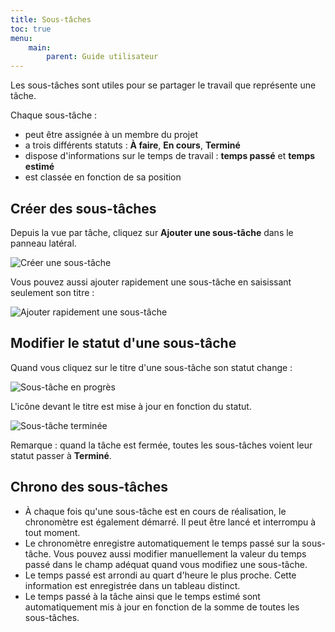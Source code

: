 ```yaml
---
title: Sous-tâches
toc: true
menu:
    main:
        parent: Guide utilisateur
---
```


Les sous-tâches sont utiles pour se partager le travail que représente une tâche.

Chaque sous-tâche :
- peut être assignée à un membre du projet
- a trois différents statuts : **À faire**, **En cours**, **Terminé**
- dispose d'informations sur le temps de travail : **temps passé** et **temps estimé**
- est classée en fonction de sa position

Créer des sous-tâches
---------------------

Depuis la vue par tâche, cliquez sur **Ajouter une sous-tâche** dans le panneau latéral.

![Créer une sous-tâche](/images/v1/fr/add-subtask.png)

Vous pouvez aussi ajouter rapidement une sous-tâche en saisissant seulement son titre :

![Ajouter rapidement une sous-tâche](/images/v1/fr/add-subtask-shortcut.png)

Modifier le statut d'une sous-tâche
-----------------------------------

Quand vous cliquez sur le titre d'une sous-tâche son statut change :

![Sous-tâche en progrès](/images/v1/fr/subtask-status-inprogress.png)

L'icône devant le titre est mise à jour en fonction du statut.

![Sous-tâche terminée](/images/v1/fr/subtask-status-done.png)

Remarque : quand la tâche est fermée, toutes les sous-tâches voient leur statut passer à **Terminé**.

Chrono des sous-tâches
----------------------

- À chaque fois qu'une sous-tâche est en cours de réalisation, le chronomètre est également démarré. Il peut être lancé et interrompu à tout moment.
- Le chronomètre enregistre automatiquement le temps passé sur la sous-tâche. Vous pouvez aussi modifier manuellement la valeur du temps passé dans le champ adéquat quand vous modifiez une sous-tâche.
- Le temps passé est arrondi au quart d'heure le plus proche. Cette information est enregistrée dans un tableau distinct.
- Le temps passé à la tâche ainsi que le temps estimé sont automatiquement mis à jour en fonction de la somme de toutes les sous-tâches.
